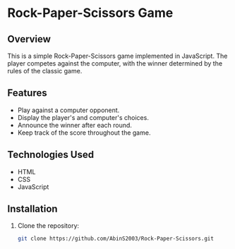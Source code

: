# Rock-Paper-Scissors Game

## Overview

This is a simple Rock-Paper-Scissors game implemented in JavaScript. The player competes against the computer, with the winner determined by the rules of the classic game.

## Features

- Play against a computer opponent.
- Display the player's and computer's choices.
- Announce the winner after each round.
- Keep track of the score throughout the game.

## Technologies Used

- HTML
- CSS
- JavaScript

## Installation

1. Clone the repository:
   ```bash
   git clone https://github.com/AbinS2003/Rock-Paper-Scissors.git
